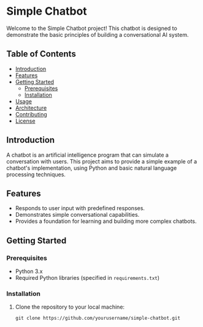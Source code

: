 # Simple Chatbot

Welcome to the Simple Chatbot project! This chatbot is designed to demonstrate the basic principles of building a conversational AI system.

## Table of Contents
- [Introduction](#introduction)
- [Features](#features)
- [Getting Started](#getting-started)
  - [Prerequisites](#prerequisites)
  - [Installation](#installation)
- [Usage](#usage)
- [Architecture](#architecture)
- [Contributing](#contributing)
- [License](#license)

## Introduction
A chatbot is an artificial intelligence program that can simulate a conversation with users. This project aims to provide a simple example of a chatbot's implementation, using Python and basic natural language processing techniques.

## Features
- Responds to user input with predefined responses.
- Demonstrates simple conversational capabilities.
- Provides a foundation for learning and building more complex chatbots.

## Getting Started
### Prerequisites
- Python 3.x
- Required Python libraries (specified in `requirements.txt`)

### Installation
1. Clone the repository to your local machine:
   ```shell
   git clone https://github.com/yourusername/simple-chatbot.git
